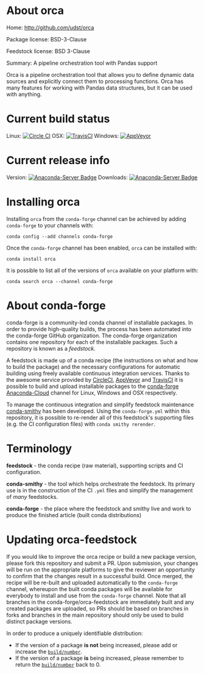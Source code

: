 About orca
==========

Home: http://github.com/udst/orca

Package license: BSD-3-Clause

Feedstock license: BSD 3-Clause

Summary: A pipeline orchestration tool with Pandas support

Orca is a pipeline orchestration tool that allows you to define dynamic
data sources and explicitly connect them to processing functions. Orca has
many features for working with Pandas data structures, but it can be used
with anything.


Current build status
====================

Linux: [![Circle CI](https://circleci.com/gh/conda-forge/orca-feedstock.svg?style=shield)](https://circleci.com/gh/conda-forge/orca-feedstock)
OSX: [![TravisCI](https://travis-ci.org/conda-forge/orca-feedstock.svg?branch=master)](https://travis-ci.org/conda-forge/orca-feedstock)
Windows: [![AppVeyor](https://ci.appveyor.com/api/projects/status/github/conda-forge/orca-feedstock?svg=True)](https://ci.appveyor.com/project/conda-forge/orca-feedstock/branch/master)

Current release info
====================
Version: [![Anaconda-Server Badge](https://anaconda.org/conda-forge/orca/badges/version.svg)](https://anaconda.org/conda-forge/orca)
Downloads: [![Anaconda-Server Badge](https://anaconda.org/conda-forge/orca/badges/downloads.svg)](https://anaconda.org/conda-forge/orca)

Installing orca
===============

Installing `orca` from the `conda-forge` channel can be achieved by adding `conda-forge` to your channels with:

```
conda config --add channels conda-forge
```

Once the `conda-forge` channel has been enabled, `orca` can be installed with:

```
conda install orca
```

It is possible to list all of the versions of `orca` available on your platform with:

```
conda search orca --channel conda-forge
```


About conda-forge
=================

conda-forge is a community-led conda channel of installable packages.
In order to provide high-quality builds, the process has been automated into the
conda-forge GitHub organization. The conda-forge organization contains one repository
for each of the installable packages. Such a repository is known as a *feedstock*.

A feedstock is made up of a conda recipe (the instructions on what and how to build
the package) and the necessary configurations for automatic building using freely
available continuous integration services. Thanks to the awesome service provided by
[CircleCI](https://circleci.com/), [AppVeyor](http://www.appveyor.com/)
and [TravisCI](https://travis-ci.org/) it is possible to build and upload installable
packages to the [conda-forge](https://anaconda.org/conda-forge)
[Anaconda-Cloud](http://docs.anaconda.org/) channel for Linux, Windows and OSX respectively.

To manage the continuous integration and simplify feedstock maintenance
[conda-smithy](http://github.com/conda-forge/conda-smithy) has been developed.
Using the ``conda-forge.yml`` within this repository, it is possible to re-render all of
this feedstock's supporting files (e.g. the CI configuration files) with ``conda smithy rerender``.


Terminology
===========

**feedstock** - the conda recipe (raw material), supporting scripts and CI configuration.

**conda-smithy** - the tool which helps orchestrate the feedstock.
                   Its primary use is in the construction of the CI ``.yml`` files
                   and simplify the management of *many* feedstocks.

**conda-forge** - the place where the feedstock and smithy live and work to
                  produce the finished article (built conda distributions)


Updating orca-feedstock
=======================

If you would like to improve the orca recipe or build a new
package version, please fork this repository and submit a PR. Upon submission,
your changes will be run on the appropriate platforms to give the reviewer an
opportunity to confirm that the changes result in a successful build. Once
merged, the recipe will be re-built and uploaded automatically to the
`conda-forge` channel, whereupon the built conda packages will be available for
everybody to install and use from the `conda-forge` channel.
Note that all branches in the conda-forge/orca-feedstock are
immediately built and any created packages are uploaded, so PRs should be based
on branches in forks and branches in the main repository should only be used to
build distinct package versions.

In order to produce a uniquely identifiable distribution:
 * If the version of a package **is not** being increased, please add or increase
   the [``build/number``](http://conda.pydata.org/docs/building/meta-yaml.html#build-number-and-string).
 * If the version of a package **is** being increased, please remember to return
   the [``build/number``](http://conda.pydata.org/docs/building/meta-yaml.html#build-number-and-string)
   back to 0.
